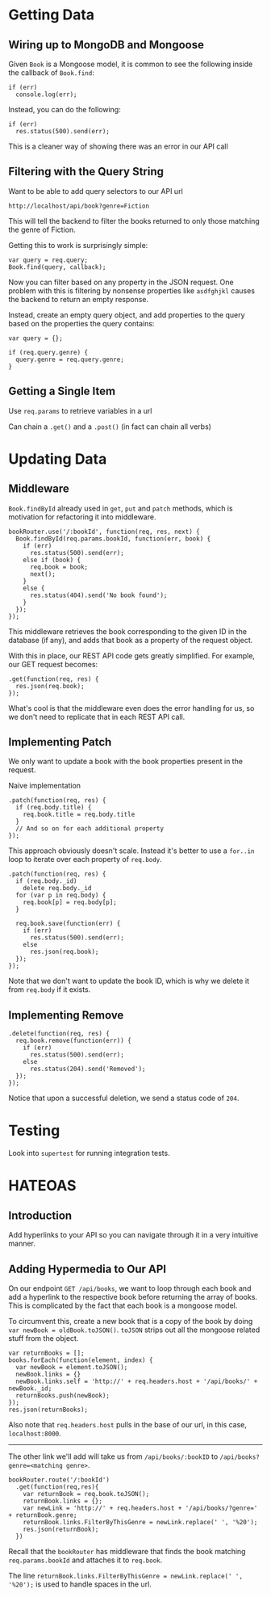 # Getting Data

## Wiring up to MongoDB and Mongoose

Given `Book` is a Mongoose model, it is common to see the following inside the callback of `Book.find`:

```
if (err)
  console.log(err);
```

Instead, you can do the following:

```
if (err)
  res.status(500).send(err);
```

This is a cleaner way of showing there was an error in our API call

## Filtering with the Query String

Want to be able to add query selectors to our API url

```
http://localhost/api/book?genre=Fiction
```

This will tell the backend to filter the books returned to only those matching the genre of Fiction.

Getting this to work is surprisingly simple:

```
var query = req.query;
Book.find(query, callback);
```

Now you can filter based on any property in the JSON request. One problem with this is filtering by nonsense properties like `asdfghjkl` causes the backend to return an empty response.

Instead, create an empty query object, and add properties to the query based on the properties the query contains:

```
var query = {};

if (req.query.genre) {
  query.genre = req.query.genre;
}
```

## Getting a Single Item

Use `req.params` to retrieve variables in a url

Can chain a `.get()` and a `.post()` (in fact can chain all verbs)

# Updating Data

## Middleware

`Book.findById` already used in `get`, `put` and `patch` methods, which is motivation for refactoring it into middleware.

```
bookRouter.use('/:bookId', function(req, res, next) {
  Book.findById(req.params.bookId, function(err, book) {
    if (err)
      res.status(500).send(err);
    else if (book) {
      req.book = book;
      next();
    }
    else {
      res.status(404).send('No book found');
    }
  });
});
```

This middleware retrieves the book corresponding to the given ID in the database (if any), and adds that book as a property of the request object.

With this in place, our REST API code gets greatly simplified. For example, our GET request becomes:

```
.get(function(req, res) {
  res.json(req.book);
});
```

What's cool is that the middleware even does the error handling for us, so we don't need to replicate that in each REST API call.

## Implementing Patch

We only want to update a book with the book properties present in the request.

Naive implementation

```
.patch(function(req, res) {
  if (req.body.title) {
    req.book.title = req.body.title
  }
  // And so on for each additional property
});
```

This approach obviously doesn't scale. Instead it's better to use a `for..in` loop to iterate over each property of `req.body`.

```
.patch(function(req, res) {
  if (req.body._id)
    delete req.body._id
  for (var p in req.body) {
    req.book[p] = req.body[p];
  }

  req.book.save(function(err) {
    if (err)
      res.status(500).send(err);
    else
      res.json(req.book);
  });
});
```

Note that we don't want to update the book ID, which is why we delete it from `req.body` if it exists.

## Implementing Remove

```
.delete(function(req, res) {
  req.book.remove(function(err)) {
    if (err)
      res.status(500).send(err);
    else
      res.status(204).send('Removed');
  });
});
```

Notice that upon a successful deletion, we send a status code of `204`.

# Testing

Look into `supertest` for running integration tests.

# HATEOAS

## Introduction

Add hyperlinks to your API so you can navigate through it in a very intuitive manner.

## Adding Hypermedia to Our API

On our endpoint `GET /api/books`, we want to loop through each book and add a hyperlink to the respective book before returning the array of books. This is complicated by the fact that each book is a mongoose model.

To circumvent this, create a new book that is a copy of the book by doing `var newBook = oldBook.toJSON()`. `toJSON` strips out all the mongoose related stuff from the object.

```
var returnBooks = [];
books.forEach(function(element, index) {
  var newBook = element.toJSON();
  newBook.links = {}
  newBook.links.self = 'http://' + req.headers.host + '/api/books/' + newBook._id;
  returnBooks.push(newBook);
});
res.json(returnBooks);
```

Also note that `req.headers.host` pulls in the base of our url, in this case, `localhost:8000`.

***

The other link we'll add will take us from `/api/books/:bookID` to `/api/books?genre=<matching genre>`.

```
bookRouter.route('/:bookId')
  .get(function(req,res){
    var returnBook = req.book.toJSON();
    returnBook.links = {};
    var newLink = 'http://' + req.headers.host + '/api/books/?genre=' + returnBook.genre;
    returnBook.links.FilterByThisGenre = newLink.replace(' ', '%20');
    res.json(returnBook);
  })
```

Recall that the `bookRouter` has middleware that finds the book matching `req.params.bookId` and attaches it to `req.book`.

The line `returnBook.links.FilterByThisGenre = newLink.replace(' ', '%20');` is used to handle spaces in the url.